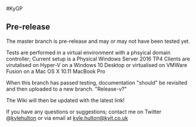 #KyGP

## Pre-release

The master branch is pre-release and may or may not have been tested yet.

Tests are performed in a virtual environment with a phsyical domain controller;
    Current setup is a Physical Windows Server 2016 TP4
    Clients are virutalised on Hyper-V on a Windows 10 Desktop or
    virtualised on VMWare Fusion on a Mac OS X 10.11 MacBook Pro
    
When this branch has passed testing, documentation "should" be revisited and then uploaded to a new branch.
        "Release-v?"

The Wiki will then be updated with the latest link!

If you have any questions or suggestions; contact me on Twitter @[kylehulton](https://www.twitter.com/kylehulton) or via email at kyle.hulton@kyit.co.uk
